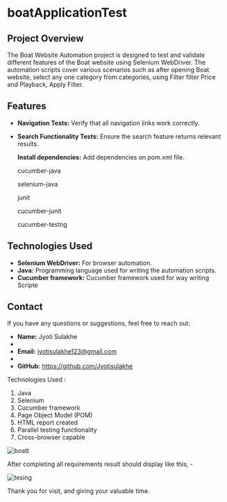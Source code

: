 # boatApplicationTest


## Project Overview

The Boat Website Automation project is designed to test and validate different features of the Boat website using Selenium WebDriver. The automation scripts cover various scenarios such as after opening Boat website, select any one category from categories, using Filter filter Price and Playback, Apply Filter.

## Features

- **Navigation Tests:** Verify that all navigation links work correctly.
- **Search Functionality Tests:** Ensure the search feature returns relevant results.

  **Install dependencies:**
     Add dependencies on pom.xml file.
   
     cucumber-java
   
     selenium-java
   
     junit
   
     cucumber-junit
   
     cucumber-testng
  


## Technologies Used

- **Selenium WebDriver:** For browser automation.
- **Java:** Programming language used for writing the automation scripts.
- **Cucumber framework:** Cucumber framework used for way writing Scripte
  

## Contact

If you have any questions or suggestions, feel free to reach out:

- **Name:** Jyoti Sulakhe
- 
- **Email:** jyotisulakhe123@gmail.com
- 
- **GitHub:** https://github.com/Jyotisulakhe


Technologies Used :
1. Java
2. Selenium
3. Cucumber framework
4. Page Object Model (POM)
5. HTML report created
6. Parallel testing functionality
7. Cross-browser capable 


![boatt](https://github.com/Jyotisulakhe/boatApplicationAutomate/assets/122368666/654dfadf-59b5-4f8a-8698-9b45d8694fcf)

After completing all requirements result should display like this, -


![tesing](https://github.com/Jyotisulakhe/boatApplicationAutomate/assets/122368666/6b2e91f3-0729-4d53-9c27-a93aec5e5d1c)


Thank you for visit, and giving your valuable time.
